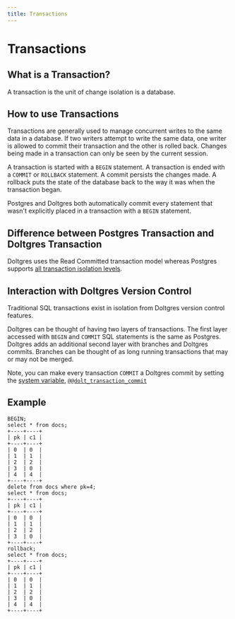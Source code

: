 ```yaml
---
title: Transactions
---
```


# Transactions

## What is a Transaction?

A transaction is the unit of change isolation is a database.

## How to use Transactions

Transactions are generally used to manage concurrent writes to the same data in a database. If two
writers attempt to write the same data, one writer is allowed to commit their transaction and the
other is rolled back. Changes being made in a transaction can only be seen by the current session.

A transaction is started with a `BEGIN` statement. A transaction is ended with a `COMMIT` or
`ROLLBACK` statement. A commit persists the changes made. A rollback puts the state of the database
back to the way it was when the transaction began.

Postgres and Doltgres both automatically commit every statement that wasn't explicitly placed in a
transaction with a `BEGIN` statement.

## Difference between Postgres Transaction and Doltgres Transaction

Doltgres uses the Read Committed transaction model whereas Postgres supports [all transaction
isolation levels](https://www.postgresql.org/docs/current/transaction-iso.html).

## Interaction with Doltgres Version Control

Traditional SQL transactions exist in isolation from Doltgres version control features.

Doltgres can be thought of having two layers of transactions. The first layer accessed with `BEGIN`
and `COMMIT` SQL statements is the same as Postgres. Doltgres adds an additional second layer with
branches and Doltgres commits. Branches can be thought of as long running transactions that may or
may not be merged.

Note, you can make every transaction `COMMIT` a Doltgres commit by setting the [system
variable](./system-variables.md),
[`@@dolt_transaction_commit`](../../reference/sql/version-control/dolt-sysvars.md#dolt_transaction_commit)

## Example

```
BEGIN;
select * from docs;
+----+----+
| pk | c1 |
+----+----+
| 0  | 0  |
| 1  | 1  |
| 2  | 2  |
| 3  | 0  |
| 4  | 4  |
+----+----+
delete from docs where pk=4;
select * from docs;
+----+----+
| pk | c1 |
+----+----+
| 0  | 0  |
| 1  | 1  |
| 2  | 2  |
| 3  | 0  |
+----+----+
rollback;
select * from docs;
+----+----+
| pk | c1 |
+----+----+
| 0  | 0  |
| 1  | 1  |
| 2  | 2  |
| 3  | 0  |
| 4  | 4  |
+----+----+
```

